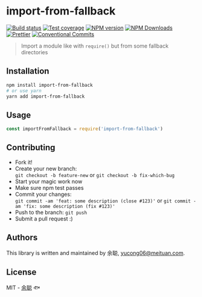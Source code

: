 # import-from-fallback

[![Build status](https://img.shields.io/travis/余聪/import-from-fallback/master.svg?style=flat-square)](https://travis-ci.org/余聪/import-from-fallback)
[![Test coverage](https://img.shields.io/codecov/c/github/余聪/import-from-fallback.svg?style=flat-square)](https://codecov.io/github/余聪/import-from-fallback?branch=master)
[![NPM version](https://img.shields.io/npm/v/import-from-fallback.svg?style=flat-square)](https://www.npmjs.com/package/import-from-fallback)
[![NPM Downloads](https://img.shields.io/npm/dm/import-from-fallback.svg?style=flat-square&maxAge=43200)](https://www.npmjs.com/package/import-from-fallback)
[![Prettier](https://img.shields.io/badge/code_style-prettier-ff69b4.svg?style=flat-square)](https://prettier.io/)
[![Conventional Commits](https://img.shields.io/badge/Conventional%20Commits-1.0.0-yellow.svg?style=flat-square)](https://conventionalcommits.org)

> Import a module like with `require()` but from some fallback directories

## Installation

```bash
npm install import-from-fallback
# or use yarn
yarn add import-from-fallback
```

## Usage

```javascript
const importFromFallback = require('import-from-fallback')
```

## Contributing

- Fork it!
- Create your new branch:  
  `git checkout -b feature-new` or `git checkout -b fix-which-bug`
- Start your magic work now
- Make sure npm test passes
- Commit your changes:  
  `git commit -am 'feat: some description (close #123)'` or `git commit -am 'fix: some description (fix #123)'`
- Push to the branch: `git push`
- Submit a pull request :)

## Authors

This library is written and maintained by 余聪, <a href="mailto:yucong06@meituan.com">yucong06@meituan.com</a>.

## License

MIT - [余聪](https://github.com/余聪) 🐟
